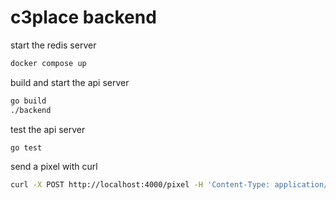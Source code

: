 # c3place backend

start the redis server

```sh
docker compose up
```

build and start the api server

```sh
go build
./backend
```

test the api server

```sh
go test
```

send a pixel with curl

```sh
curl -X POST http://localhost:4000/pixel -H 'Content-Type: application/json' -d '{"r": 0, "g": 255, "b": 0, "x": 100, "y": 100}'
```
